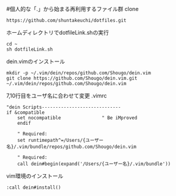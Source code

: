 #個人的な「.」から始まる再利用するファイル群
clone
```
https://github.com/shuntakeuchi/dotfiles.git
```
ホームディレクトリでdotfileLink.shの実行
```
cd ~
sh dotfileLink.sh
```
dein.vimのインストール
```
mkdir -p ~/.vim/dein/repos/github.com/Shougo/dein.vim
git clone https://github.com/Shougo/dein.vim.git ~/.vim/dein/repos/github.com/Shougo/dein.vim
```
7,10行目をユーザ名に合わせて変更
.vimrc
```
"dein Scripts-----------------------------
if &compatible
    set nocompatible               " Be iMproved
    endif

    " Required:
    set runtimepath^=/Users/{ユーザー名}/.vim/bundle/repos/github.com/Shougo/dein.vim

    " Required:
    call dein#begin(expand('/Users/{ユーザー名}/.vim/bundle'))
```
vim環境のインストール
```
:call dein#install()
```
